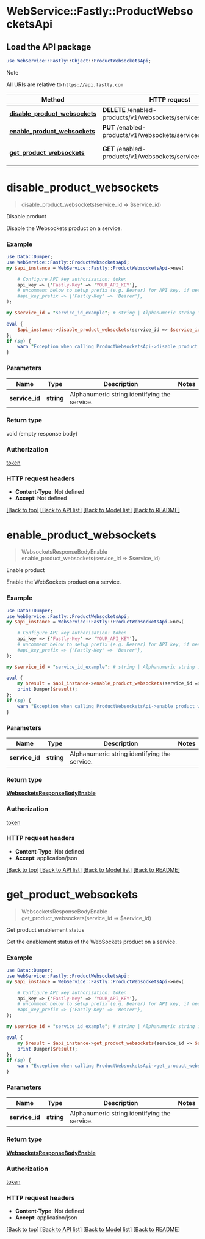 # WebService::Fastly::ProductWebsocketsApi

## Load the API package
```perl
use WebService::Fastly::Object::ProductWebsocketsApi;
```

> [!NOTE]
> All URIs are relative to `https://api.fastly.com`

Method | HTTP request | Description
------ | ------------ | -----------
[**disable_product_websockets**](ProductWebsocketsApi.md#disable_product_websockets) | **DELETE** /enabled-products/v1/websockets/services/{service_id} | Disable product
[**enable_product_websockets**](ProductWebsocketsApi.md#enable_product_websockets) | **PUT** /enabled-products/v1/websockets/services/{service_id} | Enable product
[**get_product_websockets**](ProductWebsocketsApi.md#get_product_websockets) | **GET** /enabled-products/v1/websockets/services/{service_id} | Get product enablement status


# **disable_product_websockets**
> disable_product_websockets(service_id => $service_id)

Disable product

Disable the Websockets product on a service.

### Example
```perl
use Data::Dumper;
use WebService::Fastly::ProductWebsocketsApi;
my $api_instance = WebService::Fastly::ProductWebsocketsApi->new(

    # Configure API key authorization: token
    api_key => {'Fastly-Key' => 'YOUR_API_KEY'},
    # uncomment below to setup prefix (e.g. Bearer) for API key, if needed
    #api_key_prefix => {'Fastly-Key' => 'Bearer'},
);

my $service_id = "service_id_example"; # string | Alphanumeric string identifying the service.

eval {
    $api_instance->disable_product_websockets(service_id => $service_id);
};
if ($@) {
    warn "Exception when calling ProductWebsocketsApi->disable_product_websockets: $@\n";
}
```

### Parameters

Name | Type | Description  | Notes
------------- | ------------- | ------------- | -------------
 **service_id** | **string**| Alphanumeric string identifying the service. | 

### Return type

void (empty response body)

### Authorization

[token](../README.md#token)

### HTTP request headers

 - **Content-Type**: Not defined
 - **Accept**: Not defined

[[Back to top]](#) [[Back to API list]](../README.md#documentation-for-api-endpoints) [[Back to Model list]](../README.md#documentation-for-models) [[Back to README]](../README.md)

# **enable_product_websockets**
> WebsocketsResponseBodyEnable enable_product_websockets(service_id => $service_id)

Enable product

Enable the WebSockets product on a service.

### Example
```perl
use Data::Dumper;
use WebService::Fastly::ProductWebsocketsApi;
my $api_instance = WebService::Fastly::ProductWebsocketsApi->new(

    # Configure API key authorization: token
    api_key => {'Fastly-Key' => 'YOUR_API_KEY'},
    # uncomment below to setup prefix (e.g. Bearer) for API key, if needed
    #api_key_prefix => {'Fastly-Key' => 'Bearer'},
);

my $service_id = "service_id_example"; # string | Alphanumeric string identifying the service.

eval {
    my $result = $api_instance->enable_product_websockets(service_id => $service_id);
    print Dumper($result);
};
if ($@) {
    warn "Exception when calling ProductWebsocketsApi->enable_product_websockets: $@\n";
}
```

### Parameters

Name | Type | Description  | Notes
------------- | ------------- | ------------- | -------------
 **service_id** | **string**| Alphanumeric string identifying the service. | 

### Return type

[**WebsocketsResponseBodyEnable**](WebsocketsResponseBodyEnable.md)

### Authorization

[token](../README.md#token)

### HTTP request headers

 - **Content-Type**: Not defined
 - **Accept**: application/json

[[Back to top]](#) [[Back to API list]](../README.md#documentation-for-api-endpoints) [[Back to Model list]](../README.md#documentation-for-models) [[Back to README]](../README.md)

# **get_product_websockets**
> WebsocketsResponseBodyEnable get_product_websockets(service_id => $service_id)

Get product enablement status

Get the enablement status of the WebSockets product on a service.

### Example
```perl
use Data::Dumper;
use WebService::Fastly::ProductWebsocketsApi;
my $api_instance = WebService::Fastly::ProductWebsocketsApi->new(

    # Configure API key authorization: token
    api_key => {'Fastly-Key' => 'YOUR_API_KEY'},
    # uncomment below to setup prefix (e.g. Bearer) for API key, if needed
    #api_key_prefix => {'Fastly-Key' => 'Bearer'},
);

my $service_id = "service_id_example"; # string | Alphanumeric string identifying the service.

eval {
    my $result = $api_instance->get_product_websockets(service_id => $service_id);
    print Dumper($result);
};
if ($@) {
    warn "Exception when calling ProductWebsocketsApi->get_product_websockets: $@\n";
}
```

### Parameters

Name | Type | Description  | Notes
------------- | ------------- | ------------- | -------------
 **service_id** | **string**| Alphanumeric string identifying the service. | 

### Return type

[**WebsocketsResponseBodyEnable**](WebsocketsResponseBodyEnable.md)

### Authorization

[token](../README.md#token)

### HTTP request headers

 - **Content-Type**: Not defined
 - **Accept**: application/json

[[Back to top]](#) [[Back to API list]](../README.md#documentation-for-api-endpoints) [[Back to Model list]](../README.md#documentation-for-models) [[Back to README]](../README.md)

